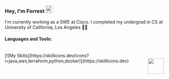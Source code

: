 ### Hey, I'm Forrest <img src="https://user-images.githubusercontent.com/1303154/88677602-1635ba80-d120-11ea-84d8-d263ba5fc3c0.gif" width="24px" alt="hi">

I'm currently working as a SWE at Cisco. I completed my undergrad in CS at University of California, Los Angeles :man_student:

<!-- ![My GitHub stats](https://github-readme-stats.vercel.app/api?username=forrestburton&count_private=true&theme=dark&hide=contribs,prs) -->
<!-- ![My GitHub stats](https://github-readme-stats.vercel.app/api?username=forrestburton&show_icons=true&theme=tokyonight) -->
<!-- ![Languages](https://github-readme-stats.vercel.app/api/top-langs/?username=forrestburton&layout=compact) -->

<!-- ![Forrest's wakatime stats](https://github-readme-stats.vercel.app/api/wakatime?username=@forrestburton)  -->
<!-- **What I'm listening to:** <br/>
[![spotify-github-profile](https://spotify-github-profile.vercel.app/api/view?uid=c0535e3k72rqn7nfqvfm1kv7v&cover_image=true&theme=novatorem)](https://github.com/kittinan/spotify-github-profile)
-->
<!-- [Forrests's wakatime stats](https://wakatime.com/share/@forrestburton/44f5e53d-e3ec-4ce9-8fc6-6b56b28c19ff.svg)  -->

<h4>Languages and Tools:</h4>
<br>
[![My Skills](https://skillicons.dev/icons?i=java,aws,terraform,python,docker)](https://skillicons.dev)
<img align='right' src="https://media.giphy.com/media/mGcNjsfWAjY5AEZNw6/giphy.gif" width="50">
